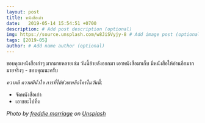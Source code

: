 ```yaml
---
layout: post
title: หนังสือเก่า
date:   2019-05-14 15:54:51 +0700
description: # Add post description (optional)
img: https://source.unsplash.com/w8JiSVyjy-8 # Add image post (optional)
tags: [2019-05]
author: # Add name author (optional)
---
```

ขอบคุณหนังสือเก่าๆ มากมายหลายเล่ม วันนี้ย้ายลังออกมา เอาหนังสือมาเก็บ มีหนังสือให้อ่านอีกมากมายจริงๆ - ขอบคุณนะครับ <i class="fa fa-child" style="color:plum"></i>

*ความดี ความมีน้ำใจ การที่ได้ช่วยเหลือใครในวันนี้*:
- จัดหนังสือเก่า
- เอาขยะไปทิ้ง

*Photo by [freddie marriage](https://unsplash.com/@fredmarriage) on [Unsplash](https://unsplash.com)*
